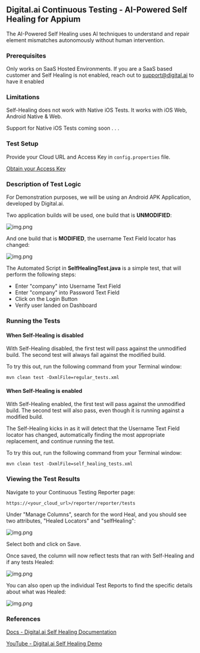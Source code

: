 ## Digital.ai Continuous Testing - AI-Powered Self Healing for Appium

The AI-Powered Self Healing uses AI techniques to understand and repair element mismatches autonomously without human intervention.

### Prerequisites

Only works on SaaS Hosted Environments.
If you are a SaaS based customer and Self Healing is not enabled, reach out to support@digital.ai to have it enabled

### Limitations

Self-Healing does not work with Native iOS Tests. It works with iOS Web, Android Native & Web.

Support for Native iOS Tests coming soon . . .

### Test Setup

Provide your Cloud URL and Access Key in ```config.properties``` file.

[Obtain your Access Key](https://docs.digital.ai/bundle/TE/page/obtaining_access_key.html)

### Description of Test Logic

For Demonstration purposes, we will be using an Android APK Application, developed by Digital.ai.

Two application builds will be used, one build that is **UNMODIFIED**:

![img.png](images/unmodified.png)

And one build that is **MODIFIED**, the username Text Field locator has changed:

![img.png](images/modified.png)

The Automated Script in **SelfHealingTest.java** is a simple test, that will perform the following steps:

- Enter "company" into Username Text Field
- Enter "company" into Password Text Field
- Click on the Login Button
- Verify user landed on Dashboard

### Running the Tests

#### When Self-Healing is disabled

With Self-Healing disabled, the first test will pass against the unmodified build. The second test will always fail against the modified build.

To try this out, run the following command from your Terminal window:

```agsl
mvn clean test -DxmlFile=regular_tests.xml
```

#### When Self-Healing is enabled

With Self-Healing enabled, the first test will pass against the unmodified build. The second test will also pass, even though it is running against a modified build.

The Self-Healing kicks in as it will detect that the Username Text Field locator has changed, automatically finding the most appropriate replacement, and continue running the test.

To try this out, run the following command from your Terminal window:

```agsl
mvn clean test -DxmlFile=self_healing_tests.xml
```

### Viewing the Test Results

Navigate to your Continuous Testing Reporter page:

```
https://<your_cloud_url>/reporter/reporter/tests
```

Under "Manage Columns", search for the word Heal, and you should see two attributes, "Healed Locators" and "selfHealing":

![img.png](images/manage_columns_reports.png)

Select both and click on Save.

Once saved, the column will now reflect tests that ran with Self-Healing and if any tests Healed:

![img.png](images/updated_columns_reports.png)

You can also open up the individual Test Reports to find the specific details about what was Healed:

![img.png](images/test_data_individual_report.png)

### References

[Docs - Digital.ai Self Healing Documentation](https://docs.digital.ai/bundle/TE/page/appium_self-healing.html)

[YouTube - Digital.ai Self Healing Demo](https://www.youtube.com/watch?v=pfSQm1NHj4s)

